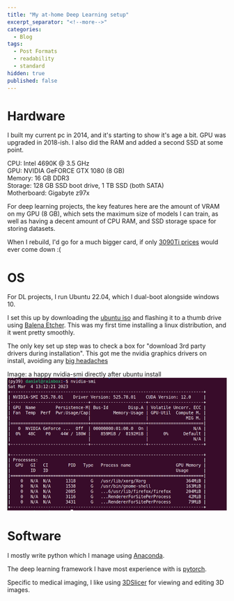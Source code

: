 ```yaml
---
title: "My at-home Deep Learning setup"
excerpt_separator: "<!--more-->"
categories:
  - Blog
tags:
  - Post Formats
  - readability
  - standard
hidden: true
published: false
---
```


# Hardware

I built my current pc in 2014, and it's starting to show it's age a bit. GPU was upgraded in 2018-ish. I also did the RAM and added a second SSD at some point.

CPU: Intel 4690K @ 3.5 GHz  
GPU: NVIDIA GeFORCE GTX 1080 (8 GB)  
Memory: 16 GB DDR3  
Storage: 128 GB SSD boot drive, 1 TB SSD (both SATA)  
Motherboard: Gigabyte z97x  

For deep learning projects, the key features here are the amount of VRAM on my GPU (8 GB), which sets the maximum size of models I can train, as well as having a decent amount of CPU RAM, and SSD storage space for storing datasets.

When I rebuild, I'd go for a much bigger card, if only [3090Ti prices](https://pcpartpicker.com/products/video-card/#c=520) would ever come down :(

# OS

For DL projects, I run Ubuntu 22.04, which I dual-boot alongside windows 10. 

I set this up by downloading the [ubuntu iso](https://releases.ubuntu.com/jammy/) and flashing it to a thumb drive using [Balena Etcher](https://www.balena.io/etcher). This was my first time installing a linux distribution, and it went pretty smoothly. 

The only key set up step was to check a box for "download 3rd party drivers during installation". This got me the nvidia graphics drivers on install, avoiding any [big headaches](https://askubuntu.com/questions/1129516/black-screen-at-boot-after-nvidia-driver-installation-on-ubuntu-18-04-2-lts)

Image: a happy nvidia-smi directly after ubuntu install
![Image: a happy nvidia-smi directly after ubuntu install](/assets/images/nvidia-smi.png)

# Software

I mostly write python which I manage using [Anaconda](https://www.anaconda.com/products/distribution).

The deep learning framework I have most experience with is [pytorch](https://pytorch.org/).

Specific to medical imaging, I like using [3DSlicer](https://www.slicer.org/) for viewing and editing 3D images.